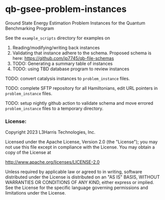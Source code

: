 # qb-gsee-problem-instances
Ground State Energy Estimation Problem Instances for the Quantum Benchmarking Program

See the `example_scripts` directory for examples on 

1. Reading/modifying/writing back instances
2. Validating that instance adhere to the schema.  Proposed schema is here:  https://github.com/jp7745/qb-file-schemas
3. TODO: Generating a summary table of instances
4. TODO: using TBD database program to review instances


TODO: convert catalysis instances to `problem_instance` files.

TODO: complete SFTP repository for all Hamiltonians, edit URL pointers in `problem_instance` files.

TODO: setup nightly github action to validate schema and move errored `problem_instance` files to a temporary directory.




### License:

Copyright 2023 L3Harris Technologies, Inc.

Licensed under the Apache License, Version 2.0 (the "License");
you may not use this file except in compliance with the License.
You may obtain a copy of the License at

http://www.apache.org/licenses/LICENSE-2.0

Unless required by applicable law or agreed to in writing, software
distributed under the License is distributed on an "AS IS" BASIS,
WITHOUT WARRANTIES OR CONDITIONS OF ANY KIND, either express or implied.
See the License for the specific language governing permissions and
limitations under the License.